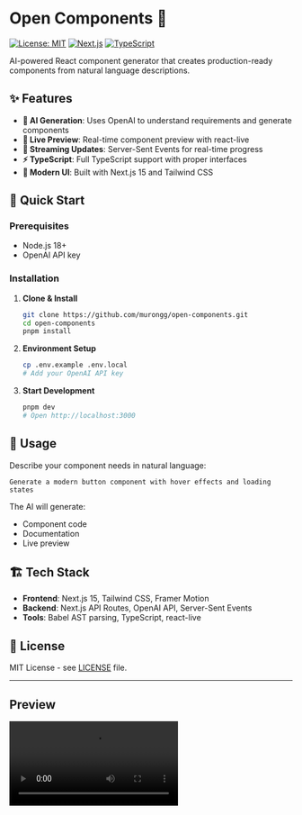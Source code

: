 # Open Components 🚀

[![License: MIT](https://img.shields.io/badge/License-MIT-yellow.svg)](https://opensource.org/licenses/MIT)
[![Next.js](https://img.shields.io/badge/Next.js-15.2.4-black)](https://nextjs.org/)
[![TypeScript](https://img.shields.io/badge/TypeScript-5.0-blue)](https://www.typescriptlang.org/)

AI-powered React component generator that creates production-ready components from natural language descriptions.

## ✨ Features

- **🤖 AI Generation**: Uses OpenAI to understand requirements and generate components
- **📱 Live Preview**: Real-time component preview with react-live
- **🔄 Streaming Updates**: Server-Sent Events for real-time progress
- **⚡ TypeScript**: Full TypeScript support with proper interfaces
- **🎨 Modern UI**: Built with Next.js 15 and Tailwind CSS

## 🚀 Quick Start

### Prerequisites
- Node.js 18+
- OpenAI API key

### Installation

1. **Clone & Install**
   ```bash
   git clone https://github.com/murongg/open-components.git
   cd open-components
   pnpm install
   ```

2. **Environment Setup**
   ```bash
   cp .env.example .env.local
   # Add your OpenAI API key
   ```

3. **Start Development**
   ```bash
   pnpm dev
   # Open http://localhost:3000
   ```

## 🎯 Usage

Describe your component needs in natural language:

```
Generate a modern button component with hover effects and loading states
```

The AI will generate:
- Component code
- Documentation
- Live preview

## 🏗️ Tech Stack

- **Frontend**: Next.js 15, Tailwind CSS, Framer Motion
- **Backend**: Next.js API Routes, OpenAI API, Server-Sent Events
- **Tools**: Babel AST parsing, TypeScript, react-live

## 📝 License

MIT License - see [LICENSE](LICENSE) file.

---

## Preview

<video src="./assets/video.mp4" controls />
